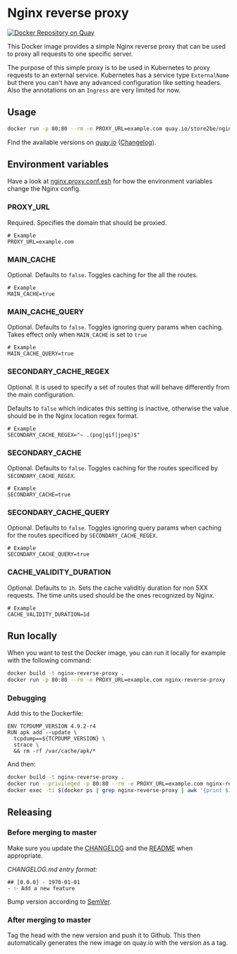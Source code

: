 # Nginx reverse proxy

[![Docker Repository on Quay](https://quay.io/repository/store2be/nginx-reverse-proxy/status "Docker Repository on Quay")](https://quay.io/repository/store2be/nginx-reverse-proxy)

This Docker image provides a simple Nginx reverse proxy that can be used to proxy all requests to one specific server.

The purpose of this simple proxy is to be used in Kubernetes to proxy requests to an external service. Kubernetes has a service type `ExternalName` but there you can't have any advanced configuration like setting headers. Also the annotations on an `Ingress` are very limited for now.

## Usage

```bash
docker run -p 80:80 --rm -e PROXY_URL=example.com quay.io/store2be/nginx-reverse-proxy
```

Find the available versions on [quay.io](https://quay.io/repository/store2be/nginx-reverse-proxy?tab=tags) ([Changelog](CHANGELOG.md)).

## Environment variables

Have a look at [nginx.proxy.conf.esh](nginx.proxy.conf.esh) for how the environment variables change the Nginx config.

### PROXY_URL

Required. Specifies the domain that should be proxied.

```
# Example
PROXY_URL=example.com
```

### MAIN_CACHE

Optional. Defaults to `false`. Toggles caching for the all the routes.

```
# Example
MAIN_CACHE=true
```

### MAIN_CACHE_QUERY

Optional. Defaults to `false`. Toggles ignoring query params when caching.
Takes effect only when `MAIN_CACHE` is set to `true`

```
# Example
MAIN_CACHE_QUERY=true
```

### SECONDARY_CACHE_REGEX

Optional. It is used to specify a set of routes that will behave differently from the main configuration.

Defaults to `false` which indicates this setting is inactive, otherwise the value should be in the Nginx location regex format.


```
# Example
SECONDARY_CACHE_REGEX="~ .(png|gif|jpeg)$"
```

### SECONDARY_CACHE

Optional. Defaults to `false`. Toggles caching for the routes specificed by `SECONDARY_CACHE_REGEX`.

```
# Example
SECONDARY_CACHE=true
```

### SECONDARY_CACHE_QUERY

Optional. Defaults to `false`. Toggles ignoring query params when caching for the routes specificed by `SECONDARY_CACHE_REGEX`.

```
# Example
SECONDARY_CACHE_QUERY=true
```

### CACHE_VALIDITY_DURATION

Optional. Defaults to `1h`. Sets the cache validitiy duration for non 5XX requests. The time units used should be the ones recognized by Nginx.

```
# Example
CACHE_VALIDITY_DURATION=1d
```

## Run locally

When you want to test the Docker image, you can run it locally for example with the following command:

```bash
docker build -t nginx-reverse-proxy .
docker run -p 80:80 --rm -e PROXY_URL=example.com nginx-reverse-proxy
```

### Debugging

Add this to the Dockerfile:

```
ENV TCPDUMP_VERSION 4.9.2-r4
RUN apk add --update \
  tcpdump==${TCPDUMP_VERSION} \
  strace \
  && rm -rf /var/cache/apk/*
```

And then:

```bash
docker build -t nginx-reverse-proxy .
docker run --privileged -p 80:80 --rm -e PROXY_URL=example.com nginx-reverse-proxy strace nginx-debug -g 'daemon off;'
docker exec -ti $(docker ps | grep nginx-reverse-proxy | awk '{print $1}') tcpdump not port 22 -vvv -s0 -q -XXX
```

## Releasing

### Before merging to master

Make sure you update the [CHANGELOG](CHANGELOG.md) and the [README](README.md) when appropriate.

*CHANGELOG.md entry format:*

```
## [0.0.0] - 1970-01-01
- ✨ Add a new feature
```

Bump version according to [SemVer](https://semver.org/).

### After merging to master

Tag the head with the new version and push it to Github. This then automatically generates the new image on quay.io with the version as a tag.
